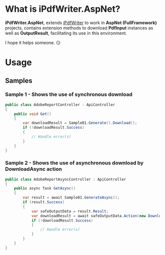 # What is iPdfWriter.AspNet?

**iPdfWriter.AspNet**, extends [iPdfWriter] to work in **AspNet (FullFramework)** projects, contains extension methods to download **PdfInput** instances as well as **OutputResult**, facilitating its use in this environment.

I hope it helps someone. :smirk:

# Usage

## Samples

### Sample 1 - Shows the use of synchronous download

```csharp
public class AdobeReportController : ApiController
{
    public void Get()
    {
        var downloadResult = Sample01.Generate().Download();
        if (!downloadResult.Success)
        {
            // Handle error(s)
        }
    }
}
```

### Sample 2 - Shows the use of asynchronous download by DownloadAsync action

```csharp   
public class AdobeReportAsyncController : ApiController
{
    public async Task GetAsync()
    {
        var result = await Sample01.GenerateAsync();
        if (result.Success)
        {
            var safeOutputData = result.Result;
            var downloadResult = await safeOutputData.Action(new DownloadAsync());
            if (!downloadResult.Success)
            {
                // Handle error(s)
            }
        }
    }
}
```

[iPdfWriter]: https://github.com/iAJTin/iPdfWriter
